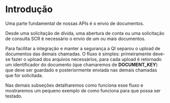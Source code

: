 # Introdução

Uma parte fundamental de nossas APIs é o envio de documentos.

Desde uma solicitação de dívida, uma abertura de conta ou uma solicitação de consulta SCR é necessário o envio de um ou mais documentos.

Para facilitar a integração e manter a segurança a QI separou o upload de documentos das demais chamadas. O fluxo é simples: primeiramente deve-se fazer o upload dos arquivos necessários, para cada upload é retornado um identificador do documento (que chamaremos de **DOCUMENT_KEY**) que deve ser guardado e posteriormente enviada nas demais chamadas que for solicitada.

Nas demais subseções detalharemos como funciona esse fluxo e mostraremos um pequeno exemplo de como funciona para que possa ser testado.

